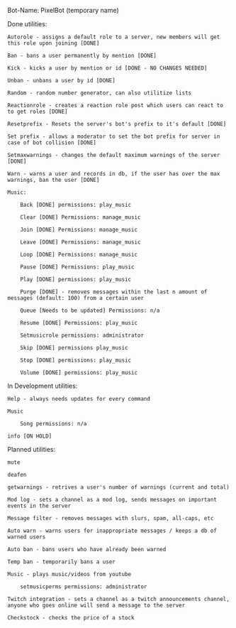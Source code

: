 Bot-Name: PixelBot (temporary name)

Done utilities:
    
    Autorole - assigns a default role to a server, new members will get this role upon joining [DONE]

    Ban - bans a user permanently by mention [DONE]
    
    Kick - kicks a user by mention or id [DONE - NO CHANGES NEEDED]

    Unban - unbans a user by id [DONE]

    Random - random number generator, can also utilitize lists

    Reactionrole - creates a reaction role post which users can react to to get roles [DONE]

    Resetprefix - Resets the server's bot's prefix to it's default [DONE]

    Set prefix - allows a moderator to set the bot prefix for server in case of bot collision [DONE]

    Setmaxwarnings - changes the default maximum warnings of the server [DONE]

    Warn - warns a user and records in db, if the user has over the max warnings, ban the user [DONE]

    Music:
        
        Back [DONE] permissions: play_music

        Clear [DONE] Permissions: manage_music

        Join [DONE] Permissions: manage_music

        Leave [DONE] Permissions: manage_music

        Loop [DONE] Permissions: manage_music

        Pause [DONE] Permissions: play_music

        Play [DONE] permissions: play_music

        Purge [DONE] - removes messages within the last n amount of messages (default: 100) from a certain user

        Queue [Needs to be updated] Permissions: n/a

        Resume [DONE] Permissions: play_music

        Setmusicrole permissions: administrator

        Skip [DONE] permissions play_music

        Stop [DONE] permissions: play_music

        Volume [DONE] permissions: play_music

In Development utilities:

    Help - always needs updates for every command

    Music

        Song permissions: n/a

    info [ON HOLD]
    
Planned utilities:

    mute

    deafen

    getwarnings - retrives a user's number of warnings (current and total)

    Mod log - sets a channel as a mod log, sends messages on important events in the server

    Message filter - removes messages with slurs, spam, all-caps, etc
    
    Auto warn - warns users for inappropriate messages / keeps a db of warned users
    
    Auto ban - bans users who have already been warned
    
    Temp ban - temporarily bans a user
    
    Music - plays music/videos from youtube

        setmusicperms permissions: administrator
    
    Twitch integration - sets a channel as a twitch announcements channel, anyone who goes online will send a message to the server

    Checkstock - checks the price of a stock
    
    

